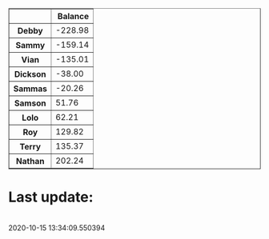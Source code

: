 <table border="1" class="dataframe">
  <thead>
    <tr style="text-align: right;">
      <th></th>
      <th>Balance</th>
    </tr>
  </thead>
  <tbody>
    <tr>
      <th>Debby</th>
      <td>-228.98</td>
    </tr>
    <tr>
      <th>Sammy</th>
      <td>-159.14</td>
    </tr>
    <tr>
      <th>Vian</th>
      <td>-135.01</td>
    </tr>
    <tr>
      <th>Dickson</th>
      <td>-38.00</td>
    </tr>
    <tr>
      <th>Sammas</th>
      <td>-20.26</td>
    </tr>
    <tr>
      <th>Samson</th>
      <td>51.76</td>
    </tr>
    <tr>
      <th>Lolo</th>
      <td>62.21</td>
    </tr>
    <tr>
      <th>Roy</th>
      <td>129.82</td>
    </tr>
    <tr>
      <th>Terry</th>
      <td>135.37</td>
    </tr>
    <tr>
      <th>Nathan</th>
      <td>202.24</td>
    </tr>
  </tbody>
</table><H1>Last update:</h1><br>2020-10-15 13:34:09.550394